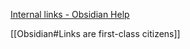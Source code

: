[Internal links - Obsidian Help](https://help.obsidian.md/links)

[[Obsidian#Links are first-class citizens]]